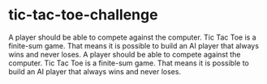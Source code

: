 # tic-tac-toe-challenge
 A player should be able to compete against the computer. Tic Tac Toe is a finite-sum game. That means it is possible to build an AI player that always wins and never loses.  A player should be able to compete against the computer. Tic Tac Toe is a finite-sum game. That means it is possible to build an AI player that always wins and never loses.
